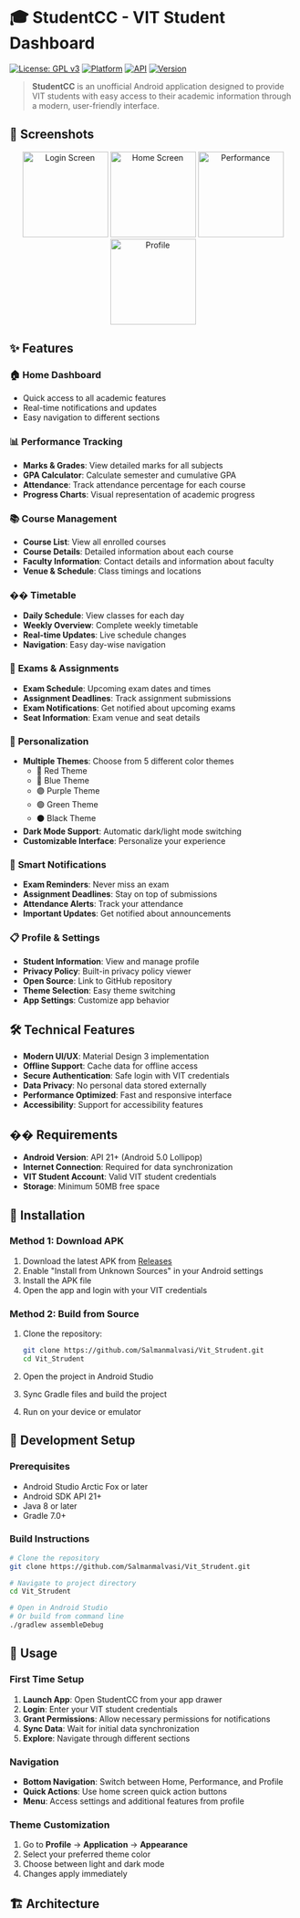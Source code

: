 # 🎓 StudentCC - VIT Student Dashboard

[![License: GPL v3](https://img.shields.io/badge/License-GPLv3-blue.svg)](https://www.gnu.org/licenses/gpl-3.0)
[![Platform](https://img.shields.io/badge/Platform-Android-green.svg)](https://developer.android.com/)
[![API](https://img.shields.io/badge/API-21+-orange.svg)](https://developer.android.com/about/versions/android-5.0)
[![Version](https://img.shields.io/badge/Version-1.0.0-brightgreen.svg)](https://github.com/Salmanmalvasi/Vit_Strudent/releases)

> **StudentCC** is an unofficial Android application designed to provide VIT students with easy access to their academic information through a modern, user-friendly interface.

## 📱 Screenshots

<div align="center">
  <img src="https://via.placeholder.com/300x600/2196F3/FFFFFF?text=Login+Screen" alt="Login Screen" width="150"/>
  <img src="https://via.placeholder.com/300x600/4CAF50/FFFFFF?text=Home+Screen" alt="Home Screen" width="150"/>
  <img src="https://via.placeholder.com/300x600/FF9800/FFFFFF?text=Performance" alt="Performance" width="150"/>
  <img src="https://via.placeholder.com/300x600/9C27B0/FFFFFF?text=Profile" alt="Profile" width="150"/>
</div>

## ✨ Features

### 🏠 **Home Dashboard**
- Quick access to all academic features
- Real-time notifications and updates
- Easy navigation to different sections

### 📊 **Performance Tracking**
- **Marks & Grades**: View detailed marks for all subjects
- **GPA Calculator**: Calculate semester and cumulative GPA
- **Attendance**: Track attendance percentage for each course
- **Progress Charts**: Visual representation of academic progress

### 📚 **Course Management**
- **Course List**: View all enrolled courses
- **Course Details**: Detailed information about each course
- **Faculty Information**: Contact details and information about faculty
- **Venue & Schedule**: Class timings and locations

### �� **Timetable**
- **Daily Schedule**: View classes for each day
- **Weekly Overview**: Complete weekly timetable
- **Real-time Updates**: Live schedule changes
- **Navigation**: Easy day-wise navigation

### 📝 **Exams & Assignments**
- **Exam Schedule**: Upcoming exam dates and times
- **Assignment Deadlines**: Track assignment submissions
- **Exam Notifications**: Get notified about upcoming exams
- **Seat Information**: Exam venue and seat details

### 🎨 **Personalization**
- **Multiple Themes**: Choose from 5 different color themes
  - 🔴 Red Theme
  - 🔵 Blue Theme
  - 🟣 Purple Theme
  - 🟢 Green Theme
  - ⚫ Black Theme
- **Dark Mode Support**: Automatic dark/light mode switching
- **Customizable Interface**: Personalize your experience

### 🔔 **Smart Notifications**
- **Exam Reminders**: Never miss an exam
- **Assignment Deadlines**: Stay on top of submissions
- **Attendance Alerts**: Track your attendance
- **Important Updates**: Get notified about announcements

### 📋 **Profile & Settings**
- **Student Information**: View and manage profile
- **Privacy Policy**: Built-in privacy policy viewer
- **Open Source**: Link to GitHub repository
- **Theme Selection**: Easy theme switching
- **App Settings**: Customize app behavior

## 🛠️ Technical Features

- **Modern UI/UX**: Material Design 3 implementation
- **Offline Support**: Cache data for offline access
- **Secure Authentication**: Safe login with VIT credentials
- **Data Privacy**: No personal data stored externally
- **Performance Optimized**: Fast and responsive interface
- **Accessibility**: Support for accessibility features

## �� Requirements

- **Android Version**: API 21+ (Android 5.0 Lollipop)
- **Internet Connection**: Required for data synchronization
- **VIT Student Account**: Valid VIT student credentials
- **Storage**: Minimum 50MB free space

## 🚀 Installation

### Method 1: Download APK
1. Download the latest APK from [Releases](https://github.com/Salmanmalvasi/Vit_Strudent/releases)
2. Enable "Install from Unknown Sources" in your Android settings
3. Install the APK file
4. Open the app and login with your VIT credentials

### Method 2: Build from Source
1. Clone the repository:
   ```bash
   git clone https://github.com/Salmanmalvasi/Vit_Strudent.git
   cd Vit_Strudent
   ```

2. Open the project in Android Studio

3. Sync Gradle files and build the project

4. Run on your device or emulator

## 🔧 Development Setup

### Prerequisites
- Android Studio Arctic Fox or later
- Android SDK API 21+
- Java 8 or later
- Gradle 7.0+

### Build Instructions
```bash
# Clone the repository
git clone https://github.com/Salmanmalvasi/Vit_Strudent.git

# Navigate to project directory
cd Vit_Strudent

# Open in Android Studio
# Or build from command line
./gradlew assembleDebug
```

## 📱 Usage

### First Time Setup
1. **Launch App**: Open StudentCC from your app drawer
2. **Login**: Enter your VIT student credentials
3. **Grant Permissions**: Allow necessary permissions for notifications
4. **Sync Data**: Wait for initial data synchronization
5. **Explore**: Navigate through different sections

### Navigation
- **Bottom Navigation**: Switch between Home, Performance, and Profile
- **Quick Actions**: Use home screen quick action buttons
- **Menu**: Access settings and additional features from profile

### Theme Customization
1. Go to **Profile** → **Application** → **Appearance**
2. Select your preferred theme color
3. Choose between light and dark mode
4. Changes apply immediately

## 🏗️ Architecture
